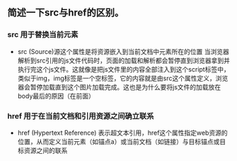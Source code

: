 ## 简述一下src与href的区别。

### src 用于替换当前元素
+ src (Source)源这个属性是将资源嵌入到当前文档中元素所在的位置
当浏览器解析到src引用的js文件代码时，页面的加载和解析都会暂停直到浏览器拿到并执行完这个js文件。这就像是把js文件里的内容全部注入到这个script标签中，类似于img，img标签是一个空标签，它的内容就是由src这个属性定义，浏览器会暂停加载直到这个图片加载完成。这也是为什么要将js文件的加载放在body最后的原因（在前面）

### href 用于在当前文档和引用资源之间确立联系
+ href (Hypertext Reference) 表示超文本引用，href这个属性指定web资源的位置，从而定义当前元素（如锚点a）或当前文档（如链接）与目标锚点或目标资源之间的联系

